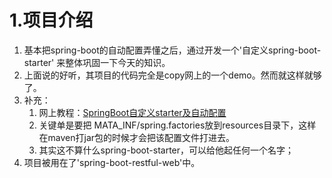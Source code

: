 # 1.项目介绍
1.  基本把spring-boot的自动配置弄懂之后，通过开发一个'自定义spring-boot-starter'
    来整体巩固一下今天的知识。
2.  上面说的好听，其项目的代码完全是copy网上的一个demo。然而就这样就够了。
3.  补充：
    1.  网上教程：[SpringBoot自定义starter及自动配置](https://www.cnblogs.com/secbro/p/11810105.html)
    2.  关键单是要把 MATA_INF/spring.factories放到resources目录下，这样在maven打jar包的时候才会把该配置文件打进去。
    3.  其实这不算什么spring-boot-starter，可以给他起任何一个名字；
4.  项目被用在了'spring-boot-restful-web'中。